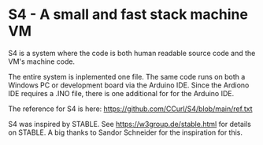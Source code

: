 # S4 - A small and fast stack machine VM

S4 is a system where the code is both human readable source code and the VM's machine code.

The entire system is inplemented one file. The same code runs on both a Windows PC or development board via the Arduino IDE. Since the Ardiono IDE requires a .INO file, there is one additional for for the Arduino IDE.

The reference for S4 is here: https://github.com/CCurl/S4/blob/main/ref.txt

S4 was inspired by STABLE. See https://w3group.de/stable.html for details on STABLE.
A big thanks to Sandor Schneider for the inspiration for this.
